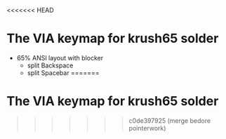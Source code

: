 <<<<<<< HEAD
# The VIA keymap for krush65 solder

* 65% ANSI layout with blocker
  * split Backspace
  * split Spacebar
=======
# The VIA keymap for krush65 solder
>>>>>>> c0de397925 (merge bedore pointerwork)
